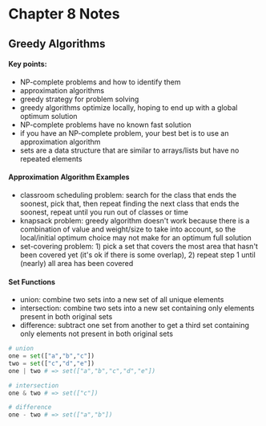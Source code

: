 # Chapter 8 Notes

## Greedy Algorithms

#### Key points:

- NP-complete problems and how to identify them
- approximation algorithms
- greedy strategy for problem solving
- greedy algorithms optimize locally, hoping to end up with a global optimum solution
- NP-complete problems have no known fast solution
- if you have an NP-complete problem, your best bet is to use an approximation algorithm
- sets are a data structure that are similar to arrays/lists but have no repeated elements

#### Approximation Algorithm Examples

- classroom scheduling problem: search for the class that ends the soonest, pick that, then repeat finding the next class that ends the soonest, repeat until you run out of classes or time
- knapsack problem: greedy algorithm doesn't work because there is a combination of value and weight/size to take into account, so the local/initial optimum choice may not make for an optimum full solution
- set-covering problem: 1) pick a set that covers the most area that hasn't been covered yet (it's ok if there is some overlap), 2) repeat step 1 until (nearly) all area has been covered


#### Set Functions

- union: combine two sets into a new set of all unique elements
- intersection: combine two sets into a new set containing only elements present in both original sets
- difference: subtract one set from another to get a third set containing only elements not present in both original sets

```python
# union
one = set(["a","b","c"])
two = set(["c","d","e"])
one | two # => set(["a","b","c","d","e"])

# intersection
one & two # => set(["c"])

# difference
one - two # => set(["a","b"])
```
